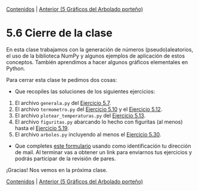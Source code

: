 [Contenidos](../Contenidos.md) \| [Anterior (5 Gráficos del Arbolado porteño)](05_Arboles3_plt.md)

# 5.6 Cierre de la clase

En esta clase trabajamos con la generación de números (pseudo)aleatorios, el uso de la biblioteca NumPy y algunos ejemplos de aplicación de estos conceptos. También aprendimos a hacer algunos gráficos elementales en Python.

Para cerrar esta clase te pedimos dos cosas:
* Que recopiles las soluciones de los siguientes ejercicios:

 1. El archivo `generala.py` del [Ejercicio 5.7](../05_Random_Plt_Dbg/02_Random.md#ejercicio-57-generala-no-necesariamente-servida).
 2. El archivo `termometro.py` del [Ejercicio 5.10](../05_Random_Plt_Dbg/02_Random.md#ejercicio-510-gaussiana) y el [Ejercicio 5.12](../05_Random_Plt_Dbg/03_NumPy_Arrays.md#ejercicio-512-guardar-temperaturas).
 3. El archivo `plotear_temperaturas.py` del [Ejercicio 5.13](../05_Random_Plt_Dbg/03_NumPy_Arrays.md#ejercicio-513-empezando-a-plotear).
 4. El archivo `figuritas.py` abarcando lo hecho con figuritas (al menos) hasta el [Ejercicio 5.19](../05_Random_Plt_Dbg/04_Figuritas.md#ejercicio-519).
 5. El archivo `arboles.py` incluyendo al menos el [Ejercicio 5.30](../05_Random_Plt_Dbg/05_Arboles3_plt.md#ejercicio-530-scatterplot-diámetro-vs-alto-de-jacarandás).

* Que completes [este formulario](https://docs.google.com/forms/d/1HX--FgwcYV1PJ6-UhXhaSUbrFSLsR0tpUnf_A1YLyVE) usando como identificación tu dirección de mail.  Al terminar vas a obtener un link para enviarnos tus ejercicios y podrás participar de la revisión de pares.

¡Gracias! Nos vemos en la próxima clase.

[Contenidos](../Contenidos.md) \| [Anterior (5 Gráficos del Arbolado porteño)](05_Arboles3_plt.md)

